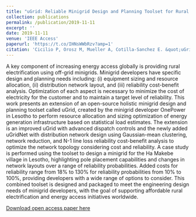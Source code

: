 ```yaml
---
title: "uGrid: Reliable Minigrid Design and Planning Toolset for Rural Electrification"
collection: publications
permalink: /publication/2019-11-11
excerpt: ''
date: 2019-11-11
venue: 'IEEE Access'
paperurl: 'https://t.co/IHNsWWbRzv?amp=1'
citation: 'Cicilio P, Orosz M, Mueller A, Cotilla-Sanchez E. &quot;uGrid: Reliable Minigrid Design and Planning Toolset for Rural Electrification.&quot; <i>IEEE Access</i>. 7:163988-163999 (2019)'
---
```


A key component of increasing energy access globally is providing rural electrification using off-grid minigrids. Minigrid developers have specific design and planning needs including: (i) equipment sizing and resource allocation, (ii) distribution network layout, and (iii) reliability cost-benefit analysis. Optimization of each aspect is necessary to minimize the cost of electricity for the customer and to maintain a target level of reliability. This work presents an extension of an open-source holistic minigrid design and planning toolset called uGrid, created by the minigrid developer OnePower in Lesotho to perform resource allocation and sizing optimization of energy generation infrastructure based on statistical load estimates. The extension is an improved uGrid with advanced dispatch controls and the newly added uGridNet with distribution network design using Gaussian-mean clustering, network reduction, and N-1 line loss reliability cost-benefit analysis to optimize the network topology considering cost and reliability. A case study is performed using the toolset to design a minigrid for the Ha Makebe village in Lesotho, highlighting pole placement capabilities and changes in network layouts over a range of reliability probabilities. Added costs for reliability range from 18% to 130% for reliability probabilities from 10% to 100%, providing developers with a wide range of options to consider. This combined toolset is designed and packaged to meet the engineering design needs of minigrid developers, with the goal of supporting affordable rural electrification and energy access initiatives worldwide.

[Download open access paper here](https://t.co/IHNsWWbRzv?amp=1)
